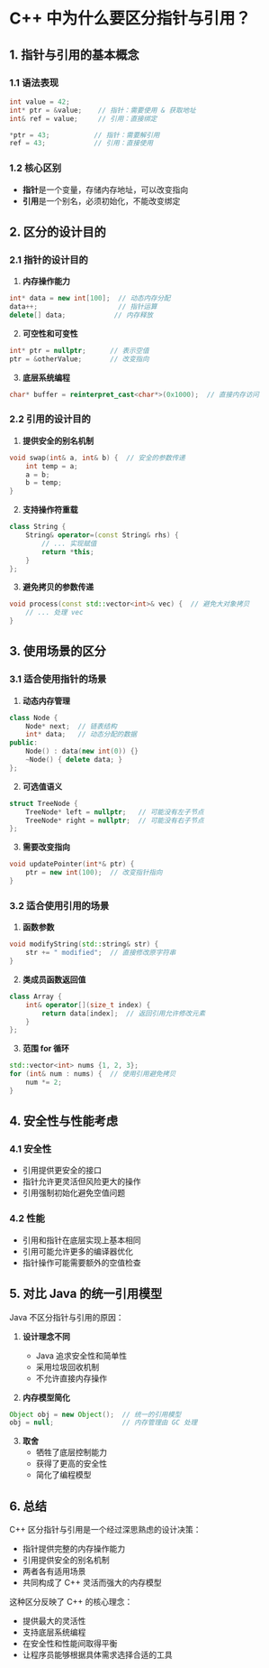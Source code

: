 # C++ 中为什么要区分指针与引用？

## 1. 指针与引用的基本概念

### 1.1 语法表现

```cpp
int value = 42;
int* ptr = &value;    // 指针：需要使用 & 获取地址
int& ref = value;     // 引用：直接绑定

*ptr = 43;           // 指针：需要解引用
ref = 43;            // 引用：直接使用
```

### 1.2 核心区别

- **指针**是一个变量，存储内存地址，可以改变指向
- **引用**是一个别名，必须初始化，不能改变绑定

## 2. 区分的设计目的

### 2.1 指针的设计目的

1. **内存操作能力**

```cpp
int* data = new int[100];  // 动态内存分配
data++;                    // 指针运算
delete[] data;            // 内存释放
```

2. **可空性和可变性**

```cpp
int* ptr = nullptr;      // 表示空值
ptr = &otherValue;       // 改变指向
```

3. **底层系统编程**

```cpp
char* buffer = reinterpret_cast<char*>(0x1000);  // 直接内存访问
```

### 2.2 引用的设计目的

1. **提供安全的别名机制**

```cpp
void swap(int& a, int& b) {  // 安全的参数传递
    int temp = a;
    a = b;
    b = temp;
}
```

2. **支持操作符重载**

```cpp
class String {
    String& operator=(const String& rhs) {
        // ... 实现赋值
        return *this;
    }
};
```

3. **避免拷贝的参数传递**

```cpp
void process(const std::vector<int>& vec) {  // 避免大对象拷贝
    // ... 处理 vec
}
```

## 3. 使用场景的区分

### 3.1 适合使用指针的场景

1. **动态内存管理**

```cpp
class Node {
    Node* next;  // 链表结构
    int* data;   // 动态分配的数据
public:
    Node() : data(new int(0)) {}
    ~Node() { delete data; }
};
```

2. **可选值语义**

```cpp
struct TreeNode {
    TreeNode* left = nullptr;   // 可能没有左子节点
    TreeNode* right = nullptr;  // 可能没有右子节点
};
```

3. **需要改变指向**

```cpp
void updatePointer(int*& ptr) {
    ptr = new int(100);  // 改变指针指向
}
```

### 3.2 适合使用引用的场景

1. **函数参数**

```cpp
void modifyString(std::string& str) {
    str += " modified";  // 直接修改原字符串
}
```

2. **类成员函数返回值**

```cpp
class Array {
    int& operator[](size_t index) {
        return data[index];  // 返回引用允许修改元素
    }
};
```

3. **范围 for 循环**

```cpp
std::vector<int> nums {1, 2, 3};
for (int& num : nums) {  // 使用引用避免拷贝
    num *= 2;
}
```

## 4. 安全性与性能考虑

### 4.1 安全性

- 引用提供更安全的接口
- 指针允许更灵活但风险更大的操作
- 引用强制初始化避免空值问题

### 4.2 性能

- 引用和指针在底层实现上基本相同
- 引用可能允许更多的编译器优化
- 指针操作可能需要额外的空值检查

## 5. 对比 Java 的统一引用模型

Java 不区分指针与引用的原因：

1. **设计理念不同**

   - Java 追求安全性和简单性
   - 采用垃圾回收机制
   - 不允许直接内存操作

2. **内存模型简化**

```java
Object obj = new Object();  // 统一的引用模型
obj = null;                 // 内存管理由 GC 处理
```

3. **取舍**
   - 牺牲了底层控制能力
   - 获得了更高的安全性
   - 简化了编程模型

## 6. 总结

C++ 区分指针与引用是一个经过深思熟虑的设计决策：

- 指针提供完整的内存操作能力
- 引用提供安全的别名机制
- 两者各有适用场景
- 共同构成了 C++ 灵活而强大的内存模型

这种区分反映了 C++ 的核心理念：

- 提供最大的灵活性
- 支持底层系统编程
- 在安全性和性能间取得平衡
- 让程序员能够根据具体需求选择合适的工具

